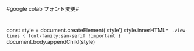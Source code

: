 #google colab フォント変更#

#

const style = document.createElement('style')
style.innerHTML=` .view-lines { font-family:san-serif !important }`
document.body.appendChild(style)
